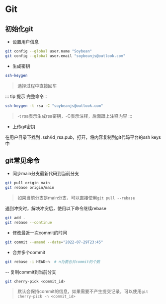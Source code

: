 # Git

## 初始化git

- 设置用户信息

```bash
git config --global user.name "Soybean"
git config --global user.email "soybeanjs@outlook.com"
```
- 生成密钥

```bash
ssh-keygen
```
> 选择过程中直接回车

::: tip 提示
完整命令：
```bash
ssh-keygen -t rsa -C "soybeanjs@outlook.com"
```
> -t rsa表示生成rsa密钥，-C表示注释，后面跟上注释内容
:::

- 上传git密钥

在用户目录下找到 .ssh/id_rsa.pub，打开，将内容复制到git代码平台的ssh keys中

## git常见命令

- 同步main分支最新代码到当前分支

```bash
git pull origin main
git rebase origin/main
```
> 如果当前分支是main分支，可以直接使用`git pull --rebase`

遇到冲突时，解决冲突后，使用以下命令继续rebase

```bash
git add .
git rebase --continue
```

- 修改最近一次commit的时间

```bash
git commit --amend --date="2022-07-29T23:45"
```

- 合并多个commit

```bash
git rebase -i HEAD~n  # n为要合并commit的个数
```

-- 复制commit到当前分支

```bash
git cherry-pick <commit_id>
```
> 默认会保持commit的信息，如果需要不产生提交记录，可以使用`git cherry-pick -n <commit_id>`
